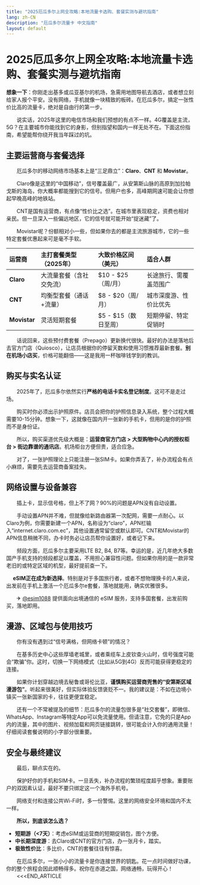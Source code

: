 ```yaml
---
title: "2025厄瓜多尔上网全攻略:本地流量卡选购、套餐实测与避坑指南"
lang: zh-CN
description: "厄瓜多尔流量卡 中文指南"
layout: default
---
```

# 2025厄瓜多尔上网全攻略:本地流量卡选购、套餐实测与避坑指南

**想象一下**：你刚走出基多或瓜亚基尔的机场，急需用地图导航去酒店，或者想立刻给家人报个平安。没有网络，手机就像一块精致的板砖。在厄瓜多尔，搞定一张性价比高的流量卡，绝对是自由行的第一步。

　　说实话，2025年这里的电信市场和我们预想的有点不一样。4G覆盖是主流，5G？在主要城市你能找到它的身影，但别指望和国内一样无处不在。下面这份指南，希望能帮你绕开我当年踩过的坑。

## 主要运营商与套餐选择

　　厄瓜多尔的移动网络市场基本上是“三足鼎立”：**Claro**、**CNT** 和 **Movistar**。

　　Claro像是这里的“中国移动”，信号覆盖最广，从安第斯山脉的高原到加拉帕戈斯的海岛，你大概率都能搜到它的信号。但用户也多，高峰期网速可能会让你想起早晚高峰的地铁站。

　　CNT是国有运营商，有点像“性价比之选”。在城市里表现稳定，资费也相对亲民。但一旦深入一些偏远地区，它的信号就可能开始“捉迷藏”了。

　　Movistar呢？份额相对小一些，但如果你去的都是主流旅游城市，它的一些特定套餐优惠起来可是毫不手软。

| 运营商 | 主打套餐类型（2025年） | 大致价格区间（美元） | 适合人群 |
| :--- | :--- | :--- | :--- |
| **Claro** | 大流量套餐（含社交免流） | $10 - $25（周/月） | 长途旅行、需覆盖范围广 |
| **CNT** | 均衡型套餐（通话+流量） | $8 - $20（周/月） | 城市深度游、性价比优先 |
| **Movistar** | 灵活短期套餐 | $5 - $15（数日至周） | 短期停留、特定促销时 |

　　话说回来，这些预付费套餐（Prepago）更新换代很快。最好的办法是落地后去官方门店（Quiosco），让店员根据你的停留天数和使用习惯推荐最新套餐。**别在机场小店买**，价格可能翻倍——这是我用一杯咖啡钱学到的教训。

## 购买与实名认证

　　2025年了，厄瓜多尔依然实行**严格的电话卡实名登记制度**。这可不是走过场。

　　购买时你必须出示护照原件。店员会把你的护照信息录入系统，整个过程大概需要10-15分钟。想象一下，这就像在国内开一张新的手机卡，但用的是你的护照而不是身份证。

　　所以，购买渠道优先级大概是：**运营商官方门店 > 大型购物中心内的授权柜台 > 街边靠谱的通讯店**。机场柜台方便但贵，适合应急。

　　对了，一张护照理论上只能注册一张SIM卡。如果你弄丢了，补办流程会有点小麻烦，需要先去运营商备案挂失。

## 网络设置与设备兼容

　　插上卡，显示信号格，但上不了网？90%的问题是APN没有自动设置。

　　手动设置APN并不难，但就像给新路由器第一次配网，需要一点耐心。以Claro为例，你需要新建一个APN，名称设为“claro”，APN栏输入“internet.claro.com.ec”，其他设置通常留空或默认即可。CNT和Movistar的APN信息稍微不同，办卡时务必让店员帮你设置好，或者记下来。

　　频段方面，厄瓜多尔主要采用LTE B2, B4, B7等。幸运的是，近几年绝大多数国产手机支持的频段都足以覆盖，不用担心兼容性问题。但如果你用的是一款非常老旧的或特定区域的机型，最好提前查一下。

　 **eSIM正在成为新选择**。特别是对于多国旅行者，或者不想物理换卡的人来说，出发前在手机上激活一个厄瓜多尔e套餐，落地就能用，确实优雅很多。

　　✈ [@esim1088](https://t.me/s/esim1088) 提供面向出境通信的 eSIM 服务，支持多国套餐，出发前购买，落地即用。

## 漫游、区域包与使用技巧

　　你有没有遇到过“信号满格，但网络卡顿”的情况？

　　在基多历史中心这些厚墙老城里，或者乘缆车上皮钦查火山时，信号强度可能会“欺骗”你。这时，切换一下网络模式（比如从5G到4G）反而可能获得更稳定的连接。

　　如果你计划穿越边境去秘鲁或哥伦比亚，**谨慎购买运营商兜售的“安第斯区域漫游包”**。听起来很美好，但实际体验反馈褒贬不一。我的建议是：不如在边境小镇买一张新国家的卡，往往更便宜稳定。

　　还有一个不常被提及的细节：厄瓜多尔的流量包很多是“社交套餐”，即微信、WhatsApp、Instagram等特定App可以免流量使用。但请注意，它免的只是App内的流量，其中的图片、视频加载和网页链接跳转，很可能会计入你的通用流量！仔细阅读套餐说明的小字部分很重要。

## 安全与最终建议

　　最后，聊点实在的。

　　保护好你的手机和SIM卡。一旦丢失，补办流程的繁琐程度超乎想象。重要账户的双因素认证，最好不要只绑定这一个海外手机号。

　　网络支付和连接公共Wi-Fi时，多一份警惕。这里的网络安全环境和国内不太一样。

　　**所以，到底该怎么选？**

  - **短期游（<7天）**：考虑eSIM或运营商的短期促销包，图个方便。
  - **中长期深度游**：去Claro或CNT的官方门店，办一张月卡，踏实。
  - **极致性价比**：多比价，CNT的套餐往往有惊喜。

　　在厄瓜多尔，一张小小的流量卡是你连接世界的钥匙。花一点时间做好功课，你的整个旅程会因此顺畅得多。祝你在赤道之国，网络通畅，玩得开心！
　　<<<END_ARTICLE